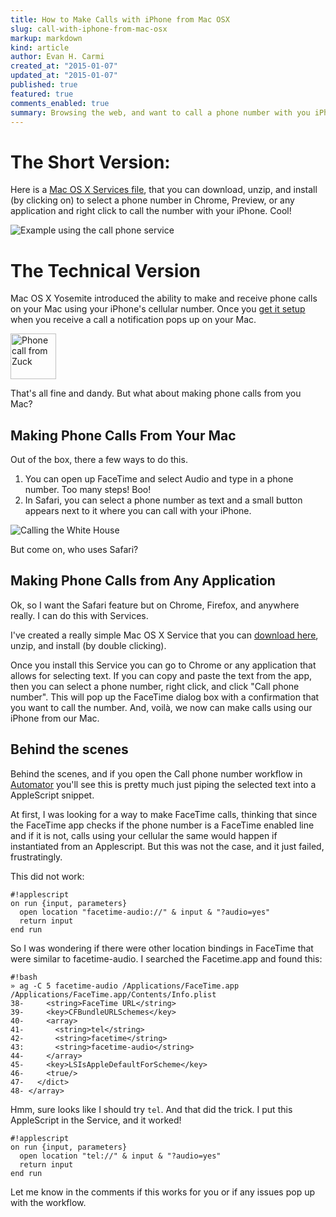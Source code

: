 ```yaml
---
title: How to Make Calls with iPhone from Mac OSX
slug: call-with-iphone-from-mac-osx
markup: markdown
kind: article
author: Evan H. Carmi
created_at: "2015-01-07"
updated_at: "2015-01-07"
published: true
featured: true
comments_enabled: true
summary: Browsing the web, and want to call a phone number with you iPhone with just a click? Now you can!
---
```

# The Short Version:

Here is a [Mac OS X Services file](/static/files/call-phone-number.zip), that you can download, unzip, and install (by clicking on) to select a phone number in Chrome, Preview, or any application and right click to call the number with your iPhone. Cool!

<img src="/static/img/call-phone-animation.gif" alt="Example using the call phone service">

# The Technical Version

Mac OS X Yosemite introduced the ability to make and receive phone calls on your Mac using your iPhone's cellular number. Once you [get it setup](http://support.apple.com/kb/PH18756) when you receive a call a notification pops up on your Mac.

<img src="/static/img/zuck-calling.png" alt="Phone call from Zuck" title="When Zuck calls me" height="73px">

That's all fine and dandy. But what about making phone calls from you Mac?

## Making Phone Calls From Your Mac

Out of the box, there a few ways to do this.

1. You can open up FaceTime and select Audio and type in a phone number. Too many steps! Boo!
2. In Safari, you can select a phone number as text and a small button appears next to it where you can call with your iPhone.

![Calling the White House](/static/img/calling-from-safari.png "Ringing Barack")

But come on, who uses Safari?

## Making Phone Calls from Any Application

Ok, so I want the Safari feature but on Chrome, Firefox, and anywhere really. I can do this with Services.

I've created a really simple Mac OS X Service that you can [download here](/static/files/call-phone-number.zip), unzip, and install (by double clicking).

Once you install this Service you can go to Chrome or any application that allows for selecting text. If you can copy and paste the text from the app, then you can select a phone number, right click, and click "Call phone number". This will pop up the FaceTime dialog box with a confirmation that you want to call the number. And, voilà, we now can make calls using our iPhone from our Mac.

## Behind the scenes

Behind the scenes, and if you open the Call phone number workflow in [Automator](http://support.apple.com/en-us/HT2488) you'll see this is pretty much just piping the selected text into a AppleScript snippet.

At first, I was looking for a way to make FaceTime calls, thinking that since the FaceTime app checks if the phone number is a FaceTime enabled line and if it is not, calls using your cellular the same would happen if instantiated from an Applescript. But this was not the case, and it just failed, frustratingly.

This did not work:

    #!applescript
    on run {input, parameters}
      open location "facetime-audio://" & input & "?audio=yes"
      return input
    end run

So I was wondering if there were other location bindings in FaceTime that were similar to facetime-audio. I searched the Facetime.app and found this:

    #!bash
    » ag -C 5 facetime-audio /Applications/FaceTime.app
    /Applications/FaceTime.app/Contents/Info.plist
    38-     <string>FaceTime URL</string>
    39-     <key>CFBundleURLSchemes</key>
    40-     <array>
    41-       <string>tel</string>
    42-       <string>facetime</string>
    43:       <string>facetime-audio</string>
    44-     </array>
    45-     <key>LSIsAppleDefaultForScheme</key>
    46-     <true/>
    47-   </dict>
    48- </array>

Hmm, sure looks like I should try `tel`. And that did the trick. I put this AppleScript in the Service, and it worked!

    #!applescript
    on run {input, parameters}
      open location "tel://" & input & "?audio=yes"
      return input
    end run

Let me know in the comments if this works for you or if any issues pop up with the workflow.
